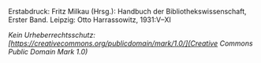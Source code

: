 Erstabdruck: Fritz Milkau (Hrsg.): Handbuch der Bibliothekswissenschaft, Erster Band. Leipzig: Otto Harrassowitz, 1931:V–XI

*Kein Urheberrechtsschutz: [https://creativecommons.org/publicdomain/mark/1.0/](Creative Commons Public Domain Mark 1.0)*